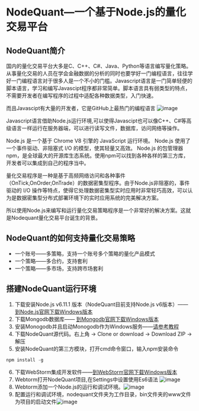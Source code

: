 # NodeQuant—一个基于Node.js的量化交易平台
## NodeQuant简介
国内的量化交易平台大多是C、C++、C#、Java、Python等语言编写量化策略。从事量化交易的人员在学会金融数据的分析的同时也要学好一门编程语言，往往学好一门编程语言对于很多人是一个不小的门槛。Javascript语言是一门简单轻便的脚本语言，学习和编写Javascipt程序都非常简单。脚本语言具有弱类型的特点，不需要开发者在编写程序的过程中适配各种数据类型，入门快速。

而且Javascipt有大量的开发者，它是GitHub上最热门的编程语言
![image](http://thumbnail0.baidupcs.com/thumbnail/5f251068d500ba14625c1dbe5de7deaa?fid=1007916211-250528-185312675350557&time=1499306400&rt=sh&sign=FDTAER-DCb740ccc5511e5e8fedcff06b081203-GkTaxgs0FwBcDkEjwCpm%2BmL9PDc%3D&expires=8h&chkv=0&chkbd=0&chkpc=&dp-logid=4323663314721508459&dp-callid=0&size=c710_u400&quality=100&vuk=-&ft=video)

Javascript语言借助Node.js运行环境,可以使得Javascipt也可以像C++、C#等高级语言一样运行在服务器端，可以进行读写文件，数据库，访问网络等操作。

Node.js 是一个基于 Chrome V8 引擎的 JavaScript 运行环境。 
Node.js 使用了一个事件驱动、非阻塞式 I/O 的模型，使其轻量又高效。 
Node.js 的包管理器 npm，是全球最大的开源库生态系统。使用npm可以找到各种各样的第三方库，开发者可以集成到自己的程序当中。

量化交易程序是一种是基于高频网络访问和各种事件（OnTick,OnOrder,OnTrade）的数据密集型程序。由于Node.js非阻塞的，事件驱动的 I/O 操作等特点，使得它处理数据密集型实时应用时非常轻巧高效，可以认为是数据密集型分布式部署环境下的实时应用系统的完美解决方案。

所以使用Node.js来编写和运行量化交易策略程序是一个非常好的解决方案。这就是Nodequant量化交易平台诞生的背景。


## NodeQuant的如何支持量化交易策略
- 一个账号——多策略，支持一个账号多个策略的量化产品模式
- 一个策略——多合约，支持套利
- 一个策略——多市场，支持跨市场套利


## 搭建NodeQuant运行环境
1. 下载安装Node.js v6.11.1 版本（NodeQuant目前支持Node.js v6版本）—— [到Node.js官网下载Windows版本](https://nodejs.org/en/)
2. 下载Mongodb数据库—— [到Mongodb官网下载Windows版本](https://www.mongodb.com/download-center/)
3. 安装Monogodb并且启动Monogodb作为Windows服务——[请参考教程](https://jingyan.baidu.com/article/6b97984dbeef881ca2b0bf3e.html)
4. 下载NodeQuant源代码。右上角 -> Clone or download -> Download ZIP ->解压
5. 安装NodeQuant的第三方模块，打开cmd命令窗口，输入npm安装命令
``` javascript
npm install -g
```
   
6. 下载WebStorm集成开发软件——[到WebStorm官网下载Windows版本](http://www.jetbrains.com/webstorm/)
7. Webtorm打开NodeQuant项目,在Settings中设置使用Es6语法
   ![image](http://thumbnail0.baidupcs.com/thumbnail/99071cc3c8ce699f9931f362b13ae825?fid=1007916211-250528-237062125461746&time=1499835600&rt=sh&sign=FDTAER-DCb740ccc5511e5e8fedcff06b081203-ik1ao87HAmoaci66zbzeIz7GfkE%3D&expires=8h&chkv=0&chkbd=0&chkpc=&dp-logid=4465957038041940708&dp-callid=0&size=c710_u400&quality=100&vuk=-&ft=video)
8. Webtorm添加一个Node.js的运行和调试环境。![image](http://thumbnail0.baidupcs.com/thumbnail/ed730805c9b638912962296f36eab027?fid=1007916211-250528-89609900916507&time=1499835600&rt=sh&sign=FDTAER-DCb740ccc5511e5e8fedcff06b081203-IQfH2w6maN05wMbUpaIqjzzgcD4%3D&expires=8h&chkv=0&chkbd=0&chkpc=&dp-logid=4466154054712520568&dp-callid=0&size=c710_u400&quality=100&vuk=-&ft=video)
9. 配置运行和调试环境，nodequant文件夹为工作目录，bin文件夹的www文件为项目的启动文件![image](http://thumbnail0.baidupcs.com/thumbnail/a29598fae5fee1112eec9505f65ee1f0?fid=1007916211-250528-160036252262837&time=1499835600&rt=sh&sign=FDTAER-DCb740ccc5511e5e8fedcff06b081203-s8pp9XQi3ri0iJv8I5qJNHEtaMY%3D&expires=8h&chkv=0&chkbd=0&chkpc=&dp-logid=4466095661363208493&dp-callid=0&size=c710_u400&quality=100&vuk=-&ft=video)



